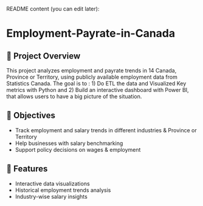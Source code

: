 README content (you can edit later):


# Employment-Payrate-in-Canada 

## 📌 Project Overview  
This project analyzes employment and payrate trends in 14 Canada, Province or Territory, using publicly available employment data from Statistics Canada. The goal is to : 1) Do ETL the data and Visualized Key metrics with Python and 2) Build an interactive dashboard with Power BI, that allows users to have a big picture of the situation.

## 🎯 Objectives  
- Track employment and salary trends in different industries & Province or Territory 
- Help businesses with salary benchmarking  
- Support policy decisions on wages & employment  

## 🚀 Features  
- Interactive data visualizations  
- Historical employment trends analysis  
- Industry-wise salary insights  

